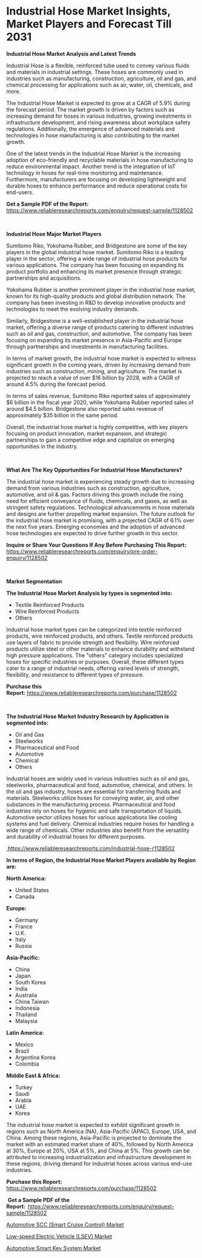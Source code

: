 <p><h1>Industrial Hose Market Insights, Market Players and Forecast Till 2031</h1></p><p><strong>Industrial Hose Market Analysis and Latest Trends</strong></p>
<p><p>Industrial Hose is a flexible, reinforced tube used to convey various fluids and materials in industrial settings. These hoses are commonly used in industries such as manufacturing, construction, agriculture, oil and gas, and chemical processing for applications such as air, water, oil, chemicals, and more.</p><p>The Industrial Hose Market is expected to grow at a CAGR of 5.9% during the forecast period. The market growth is driven by factors such as increasing demand for hoses in various industries, growing investments in infrastructure development, and rising awareness about workplace safety regulations. Additionally, the emergence of advanced materials and technologies in hose manufacturing is also contributing to the market growth.</p><p>One of the latest trends in the Industrial Hose Market is the increasing adoption of eco-friendly and recyclable materials in hose manufacturing to reduce environmental impact. Another trend is the integration of IoT technology in hoses for real-time monitoring and maintenance. Furthermore, manufacturers are focusing on developing lightweight and durable hoses to enhance performance and reduce operational costs for end-users.</p></p>
<p><strong>Get a Sample PDF of the Report:&nbsp;</strong> <a href="https://www.reliableresearchreports.com/enquiry/request-sample/1128502">https://www.reliableresearchreports.com/enquiry/request-sample/1128502</a></p>
<p>&nbsp;</p>
<p><strong>Industrial Hose Major Market Players</strong></p>
<p><p>Sumitomo Riko, Yokohama Rubber, and Bridgestone are some of the key players in the global industrial hose market. Sumitomo Riko is a leading player in the sector, offering a wide range of industrial hose products for various applications. The company has been focusing on expanding its product portfolio and enhancing its market presence through strategic partnerships and acquisitions.</p><p>Yokohama Rubber is another prominent player in the industrial hose market, known for its high-quality products and global distribution network. The company has been investing in R&D to develop innovative products and technologies to meet the evolving industry demands.</p><p>Similarly, Bridgestone is a well-established player in the industrial hose market, offering a diverse range of products catering to different industries such as oil and gas, construction, and automotive. The company has been focusing on expanding its market presence in Asia-Pacific and Europe through partnerships and investments in manufacturing facilities.</p><p>In terms of market growth, the industrial hose market is expected to witness significant growth in the coming years, driven by increasing demand from industries such as construction, mining, and agriculture. The market is projected to reach a value of over $16 billion by 2028, with a CAGR of around 4.5% during the forecast period.</p><p>In terms of sales revenue, Sumitomo Riko reported sales of approximately $6 billion in the fiscal year 2020, while Yokohama Rubber reported sales of around $4.5 billion. Bridgestone also reported sales revenue of approximately $35 billion in the same period.</p><p>Overall, the industrial hose market is highly competitive, with key players focusing on product innovation, market expansion, and strategic partnerships to gain a competitive edge and capitalize on emerging opportunities in the industry.</p></p>
<p>&nbsp;</p>
<p><strong>What Are The Key Opportunities For Industrial Hose Manufacturers?</strong></p>
<p><p>The industrial hose market is experiencing steady growth due to increasing demand from various industries such as construction, agriculture, automotive, and oil & gas. Factors driving this growth include the rising need for efficient conveyance of fluids, chemicals, and gases, as well as stringent safety regulations. Technological advancements in hose materials and designs are further propelling market expansion. The future outlook for the industrial hose market is promising, with a projected CAGR of 6.1% over the next five years. Emerging economies and the adoption of advanced hose technologies are expected to drive further growth in this sector.</p></p>
<p><strong>Inquire or Share Your Questions If Any Before Purchasing This Report:</strong> <a href="https://www.reliableresearchreports.com/enquiry/pre-order-enquiry/1128502">https://www.reliableresearchreports.com/enquiry/pre-order-enquiry/1128502</a></p>
<p>&nbsp;</p>
<p><strong>Market Segmentation</strong></p>
<p><strong>The Industrial Hose Market Analysis by types is segmented into:</strong></p>
<p><ul><li>Textile Reinforced Products</li><li>Wire Reinforced Products</li><li>Others</li></ul></p>
<p><p>Industrial hose market types can be categorized into textile reinforced products, wire reinforced products, and others. Textile reinforced products use layers of fabric to provide strength and flexibility. Wire reinforced products utilize steel or other materials to enhance durability and withstand high pressure applications. The "others" category includes specialized hoses for specific industries or purposes. Overall, these different types cater to a range of industrial needs, offering varied levels of strength, flexibility, and resistance to different types of pressure.</p></p>
<p><strong>Purchase this Report:&nbsp;</strong><a href="https://www.reliableresearchreports.com/purchase/1128502">https://www.reliableresearchreports.com/purchase/1128502</a></p>
<p>&nbsp;</p>
<p><strong>The Industrial Hose Market Industry Research by Application is segmented into:</strong></p>
<p><ul><li>Oil and Gas</li><li>Steelworks</li><li>Pharmaceutical and Food</li><li>Automotive</li><li>Chemical</li><li>Others</li></ul></p>
<p><p>Industrial hoses are widely used in various industries such as oil and gas, steelworks, pharmaceutical and food, automotive, chemical, and others. In the oil and gas industry, hoses are essential for transferring fluids and materials. Steelworks utilize hoses for conveying water, air, and other substances in the manufacturing process. Pharmaceutical and food industries rely on hoses for hygienic and safe transportation of liquids. Automotive sector utilizes hoses for various applications like cooling systems and fuel delivery. Chemical industries require hoses for handling a wide range of chemicals. Other industries also benefit from the versatility and durability of industrial hoses for different purposes.</p></p>
<p><a href="https://www.reliableresearchreports.com/industrial-hose-r1128502">&nbsp;https://www.reliableresearchreports.com/industrial-hose-r1128502</a></p>
<p><strong>In terms of Region, the Industrial Hose Market Players available by Region are:</strong></p>
<p>
    <p> <strong> North America: </strong>
        <ul>
            <li>United States</li>
            <li>Canada</li>
        </ul>
        </p> 
    <p> <strong> Europe: </strong>
        <ul>
            <li>Germany</li>
            <li>France</li>
            <li>U.K.</li>
            <li>Italy</li>
            <li>Russia</li>
        </ul>
        </p> 
    <p> <strong> Asia-Pacific: </strong>
        <ul>
            <li>China</li>
            <li>Japan</li>
            <li>South Korea</li>
            <li>India</li>
            <li>Australia</li>
            <li>China Taiwan</li>
            <li>Indonesia</li>
            <li>Thailand</li>
            <li>Malaysia</li>
        </ul>
        </p> 
    <p> <strong> Latin America: </strong>
        <ul>
            <li>Mexico</li>
            <li>Brazil</li>
            <li>Argentina Korea</li>
            <li>Colombia</li>
        </ul>
        </p> 
    <p> <strong> Middle East & Africa: </strong>
        <ul>
            <li>Turkey</li>
            <li>Saudi</li>
            <li>Arabia</li>
            <li>UAE</li>
            <li>Korea</li>
        </ul>
    </p>
    </p>
<p><p>The industrial hose market is expected to exhibit significant growth in regions such as North America (NA), Asia-Pacific (APAC), Europe, USA, and China. Among these regions, Asia-Pacific is projected to dominate the market with an estimated market share of 40%, followed by North America at 30%, Europe at 20%, USA at 5%, and China at 5%. This growth can be attributed to increasing industrialization and infrastructure development in these regions, driving demand for industrial hoses across various end-use industries.</p></p>
<p><strong>Purchase this Report: </strong><a href="https://www.reliableresearchreports.com/purchase/1128502">https://www.reliableresearchreports.com/purchase/1128502</a></p>
<p>&nbsp;<strong>Get a Sample PDF of the Report:&nbsp;&nbsp;</strong><a href="https://www.reliableresearchreports.com/enquiry/request-sample/1128502">https://www.reliableresearchreports.com/enquiry/request-sample/1128502</a></p>
<p><strong></strong></p>
<p><p><a href="https://www.linkedin.com/pulse/automotive-scc-smart-cruise-control-market-comprehensive-lszze?trackingId=LV1fDa%2BkhYYf6skNl7YLIA%3D%3D">Automotive SCC (Smart Cruise Control) Market</a></p><p><a href="https://www.linkedin.com/pulse/low-speed-electric-vehicle-lsev-market-size-examines-zsvge?trackingId=kq4Z%2FN9tyuPFw4VYDbuPUQ%3D%3D">Low-speed Electric Vehicle (LSEV) Market</a></p><p><a href="https://www.linkedin.com/pulse/automotive-smart-key-system-market-offer-valuable-insights-ikvie?trackingId=uIrTuxobOo7kvwT5JXyolw%3D%3D">Automotive Smart Key System Market</a></p></p>